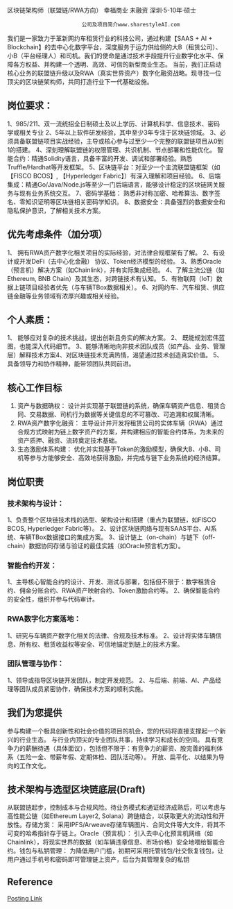  区块链架构师（联盟链/RWA方向）
幸福商业 未融资 深圳·5-10年·硕士

                            公司及项目简介www.sharestyleAI.com
我们是一家致力于革新网约车租赁行业的科技公司，通过构建【SAAS + AI + Blockchain】的去中心化数字平台，深度服务于运力供给侧的大B（租赁公司）、小B（平台经理人）和司机。我们的使命是通过技术手段提升行业数字化水平、保障各方权益、并构建一个透明、高效、可信的新型商业生态。
当前，我们正启动核心业务的联盟链升级以及RWA（真实世界资产）数字化融资战略。现寻找一位顶尖的区块链架构师，共同打造行业下一代基础设施。
## 岗位要求：
1、985/211、双一流统招全日制硕士及以上学历、计算机科学、信息技术、密码学或相关专业
2、5年以上软件研发经验，其中至少3年专注于区块链领域。
3、必须具备联盟链项目实战经验，主导或核心参与过至少一个完整的联盟链项目从0到1的搭建。
4、深刻理解联盟链的权限管理、共识机制、节点部署和性能优化。
智能合约：精通Solidity语言，具备丰富的开发、调试和部署经验。熟悉Truffle/Hardhat等开发框架。
5、区块链平台：对至少一个主流联盟链框架（如【FISCO BCOS】, 【Hyperledger Fabric】）有深入理解和项目经验。
6、后端集成：精通Go/Java/Node.js等至少一门后端语言，能够设计稳定的区块链网关服务与现有业务系统交互。
7、密码学基础： 熟悉非对称加密、哈希算法、数字签名、零知识证明等区块链相关密码学知识。
8、数据安全：具备强烈的数据安全和隐私保护意识，了解相关技术方案。
## 优先考虑条件（加分项）
1、 拥有RWA资产数字化相关项目的实际经验，对法律合规框架有了解。
2、有设计或开发DeFi（去中心化金融） 协议、Token经济模型的经验。
3、熟悉Oracle（预言机）解决方案（如Chainlink），并有实际集成经验。
4、了解主流公链（如Ethereum, BNB Chain）及其生态，对跨链技术有认知。
5、有物联网（IoT）数据上链项目经验者优先（与车辆TBox数据相关）。
6、对网约车、汽车租赁、供应链金融等业务领域有浓厚兴趣或相关经验。
## 个人素质：
1、 能够应对复杂的技术挑战，提出创新且务实的解决方案。
2、 既能规划宏伟蓝图，也能深入代码细节。
3、能够清晰地向非技术团队成员（如产品、业务、管理层）解释技术方案4、对区块链技术充满热情，渴望通过技术创造真实价值。
5、具备领导力和协作精神，能带领团队共同前进。
## 核心工作目标
1.  资产与数据确权： 设计并实现基于联盟链的系统，确保车辆资产信息、租赁合同、交易数据、司机行为数据等关键信息的不可篡改、可追溯和权属清晰。
2.  RWA资产数字化融资： 主导设计并开发将租赁公司的实体车辆（RWA）通过合规方式映射为链上数字资产的方案，并构建相应的智能合约体系，为未来的资产质押、融资、流转奠定技术基础。
3.  生态激励体系构建： 优化并实现基于Token的激励模型，确保大B、小B、司机等参与方能够安全、高效地获得激励，并完成与链下业务系统的经济结算。
## 岗位职责
### 技术架构与设计：
1、负责整个区块链技术栈的选型、架构设计和搭建（重点为联盟链，如FISCO BCOS, Hyperledger Fabric等）。
2、设计区块链网络与现有SAAS平台、AI系统、车辆TBox数据接口的集成方案。
3、设计链上（on-chain）与链下（off-chain）数据协同存储与验证的最佳实践（如Oracle预言机方案）。
### 智能合约开发：
1、主导核心智能合约的设计、开发、测试与部署，包括但不限于：数字租赁合约、佣金分账合约、RWA资产映射合约、Token激励合约等。
2、确保智能合约的安全性，组织并参与代码审计。
### RWA数字化方案落地：
1、研究与车辆资产数字化相关的法律、合规及技术标准。
2、设计将实体车辆信息、所有权、租赁收益权等安全、可信地锚定到链上的技术方案。
### 团队管理与协作：
1、领导或指导区块链开发团队，制定开发规范。
2、与后端、前端、AI、产品经理等团队成员紧密协作，确保技术方案的顺利实施。

## 我们为您提供
参与构建一个极具创新性和社会价值的项目的机会，您的代码将直接支撑起一个新兴的行业生态。
与行业内顶尖的专业团队共事，持续学习和成长的空间。
具有竞争力的薪酬待遇（具体面议），包括但不限于：有竞争力的薪资、股完善的福利体系（五险一金、带薪年假、定期体检、团队活动等）。
 开放、扁平化、以结果为导向的工作文化。

 ## 技术架构与选型区块链底层(Draft)
  从联盟链起步，控制成本与合规风险。待业务模式和通证经济成熟后，可以考虑与高性能公链（如Ethereum Layer2, Solana）跨链结合，以获取更大的流动性和开放性。存储方案： 采用IPFS/Arweave存储车辆图片、合同文件等大文件，将其不可变的哈希指针存于链上。Oracle（预言机）： 引入去中心化预言机网络（如Chainlink），将现实世界的数据（如车辆违章信息、市场价格）安全地喂给智能合约。钱包与私钥管理： 为降低用户门槛，初期可采用托管钱包/社交恢复钱包，让用户通过手机号和密码即可管理链上资产，后台为其管理复杂的私钥

## Reference
 [Posting Link](https://m.zhipin.com/mpa/html/weijd/weijd-job/35aa2430b8c3eb5003x63Nq_EFpZ?date8=20251028&sid=tosee_jd_c55574dc5dd003ba0XR-3du4FFI~&openWeapp=1&fromSource=2)